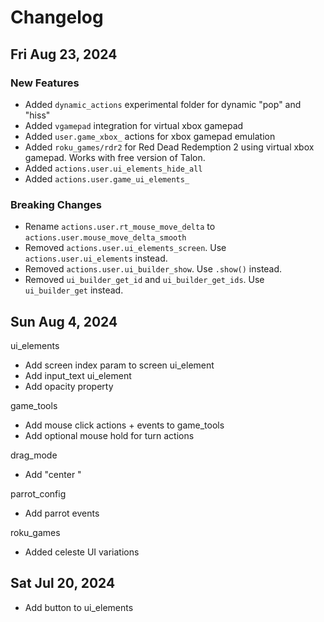 # Changelog

## Fri Aug 23, 2024
### New Features
- Added `dynamic_actions` experimental folder for dynamic "pop" and "hiss"
- Added `vgamepad` integration for virtual xbox gamepad
- Added `user.game_xbox_` actions for xbox gamepad emulation
- Added `roku_games/rdr2` for Red Dead Redemption 2 using virtual xbox gamepad. Works with free version of Talon.
- Added `actions.user.ui_elements_hide_all`
- Added `actions.user.game_ui_elements_`

### Breaking Changes
- Rename `actions.user.rt_mouse_move_delta` to `actions.user.mouse_move_delta_smooth`
- Removed `actions.user.ui_elements_screen`. Use `actions.user.ui_elements` instead.
- Removed `actions.user.ui_builder_show`. Use `.show()` instead.
- Removed `ui_builder_get_id` and `ui_builder_get_ids`. Use `ui_builder_get` instead.

## Sun Aug 4, 2024
ui_elements
- Add screen index param to screen ui_element
- Add input_text ui_element
- Add opacity property

game_tools
- Add mouse click actions + events to game_tools
- Add optional mouse hold for turn actions

drag_mode
- Add "center <target>"

parrot_config
- Add parrot events

roku_games
- Added celeste UI variations

## Sat Jul 20, 2024
- Add button to ui_elements